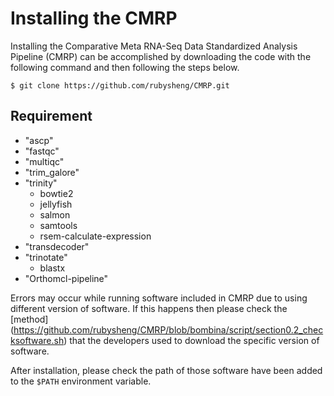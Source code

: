 # Installing the CMRP

Installing the Comparative Meta RNA-Seq Data Standardized Analysis Pipeline (CMRP) can be accomplished by downloading the code with the following command and then following the steps below.

	$ git clone https://github.com/rubysheng/CMRP.git

## Requirement

- "ascp"
- "fastqc"
- "multiqc"
- "trim_galore"
- "trinity"
  + bowtie2
  + jellyfish
  + salmon
  + samtools
  + rsem-calculate-expression
- "transdecoder"
- "trinotate"
  + blastx
- "Orthomcl-pipeline"

Errors may occur while running software included in CMRP due to using different version of software. If this happens then please check the [method] (https://github.com/rubysheng/CMRP/blob/bombina/script/section0.2_checksoftware.sh) that the developers used to download the specific version of software.

After installation, please check the path of those software have been added to the `$PATH` environment variable.
